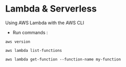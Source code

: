 # Lambda & Serverless

Using AWS Lambda with the AWS CLI

- Run commands :
```
aws version
```

```
aws lambda list-functions
```

```
aws lambda get-function --function-name my-function
```
